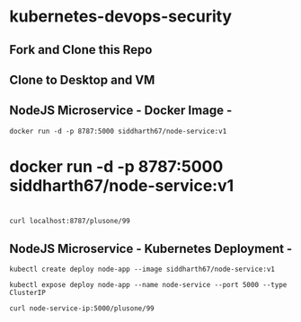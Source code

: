 # kubernetes-devops-security

## Fork and Clone this Repo

## Clone to Desktop and VM

## NodeJS Microservice - Docker Image -
`docker run -d -p 8787:5000 siddharth67/node-service:v1`

# docker run -d -p 8787:5000 siddharth67/node-service:v1
#

`curl localhost:8787/plusone/99`
 
## NodeJS Microservice - Kubernetes Deployment -
`kubectl create deploy node-app --image siddharth67/node-service:v1`

`kubectl expose deploy node-app --name node-service --port 5000 --type ClusterIP`

`curl node-service-ip:5000/plusone/99`
